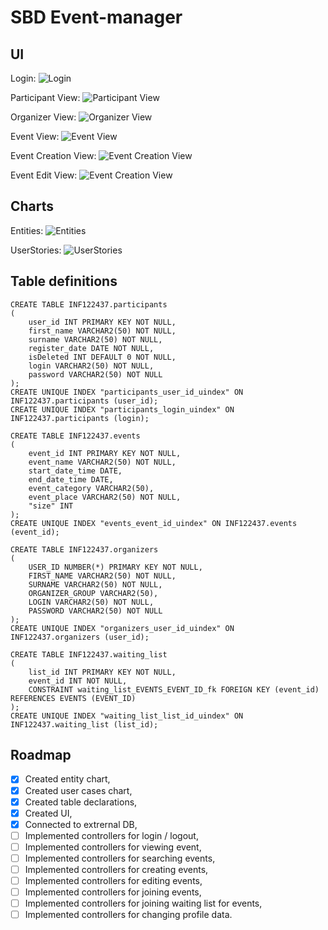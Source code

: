 # SBD Event-manager

## UI
Login:
![Login](https://github.com/matis11/SBD-Event-manager/blob/master/ui/login.png)

Participant View:
![Participant View](https://github.com/matis11/SBD-Event-manager/blob/master/ui/participantView.png)

Organizer View:
![Organizer View](https://github.com/matis11/SBD-Event-manager/blob/master/ui/organizerView.png)

Event View:
![Event View](https://github.com/matis11/SBD-Event-manager/blob/master/ui/eventView.png)

Event Creation View:
![Event Creation View](https://github.com/matis11/SBD-Event-manager/blob/master/ui/eventCreationView.png)

Event Edit View:
![Event Creation View](https://github.com/matis11/SBD-Event-manager/blob/master/ui/eventEditView.png)

## Charts
Entities:
![Entities](https://github.com/matis11/SBD-Event-manager/blob/master/charts/Entities.png)

UserStories:
![UserStories](https://github.com/matis11/SBD-Event-manager/blob/master/charts/UserStories.png)

## Table definitions

```
CREATE TABLE INF122437.participants
(
    user_id INT PRIMARY KEY NOT NULL,
    first_name VARCHAR2(50) NOT NULL,
    surname VARCHAR2(50) NOT NULL,
    register_date DATE NOT NULL,
    isDeleted INT DEFAULT 0 NOT NULL,
    login VARCHAR2(50) NOT NULL,
    password VARCHAR2(50) NOT NULL
);
CREATE UNIQUE INDEX "participants_user_id_uindex" ON INF122437.participants (user_id);
CREATE UNIQUE INDEX "participants_login_uindex" ON INF122437.participants (login);

CREATE TABLE INF122437.events
(
    event_id INT PRIMARY KEY NOT NULL,
    event_name VARCHAR2(50) NOT NULL,
    start_date_time DATE,
    end_date_time DATE,
    event_category VARCHAR2(50),
    event_place VARCHAR2(50) NOT NULL,
    "size" INT
);
CREATE UNIQUE INDEX "events_event_id_uindex" ON INF122437.events (event_id);

CREATE TABLE INF122437.organizers
(
    USER_ID NUMBER(*) PRIMARY KEY NOT NULL,
    FIRST_NAME VARCHAR2(50) NOT NULL,
    SURNAME VARCHAR2(50) NOT NULL,
    ORGANIZER_GROUP VARCHAR2(50),
    LOGIN VARCHAR2(50) NOT NULL,
    PASSWORD VARCHAR2(50) NOT NULL
);
CREATE UNIQUE INDEX "organizers_user_id_uindex" ON INF122437.organizers (user_id);

CREATE TABLE INF122437.waiting_list
(
    list_id INT PRIMARY KEY NOT NULL,
    event_id INT NOT NULL,
    CONSTRAINT waiting_list_EVENTS_EVENT_ID_fk FOREIGN KEY (event_id) REFERENCES EVENTS (EVENT_ID)
);
CREATE UNIQUE INDEX "waiting_list_list_id_uindex" ON INF122437.waiting_list (list_id);
```

## Roadmap
- [x] Created entity chart,
- [x] Created user cases chart,
- [x] Created table declarations,
- [x] Created UI,
- [x] Connected to extrernal DB,
- [ ] Implemented controllers for login / logout,
- [ ] Implemented controllers for viewing event,
- [ ] Implemented controllers for searching events,
- [ ] Implemented controllers for creating events,
- [ ] Implemented controllers for editing events,
- [ ] Implemented controllers for joining events,
- [ ] Implemented controllers for joining waiting list for events,
- [ ] Implemented controllers for changing profile data.
